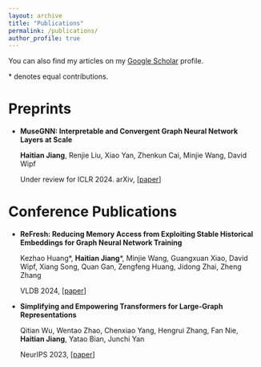 ```yaml
---
layout: archive
title: "Publications"
permalink: /publications/
author_profile: true
---
```


You can also find my articles on my [Google Scholar](https://scholar.google.com/citations?user=Oi0XgvQAAAAJ) profile.

\* denotes equal contributions.

# Preprints

- **MuseGNN: Interpretable and Convergent Graph Neural Network Layers at Scale**
  
  **Haitian Jiang**, Renjie Liu, Xiao Yan, Zhenkun Cai, Minjie Wang, David Wipf
  
  Under review for ICLR 2024. arXiv, \[[paper](https://arxiv.org/abs/2310.12457)\]

# Conference Publications

- **ReFresh: Reducing Memory Access from Exploiting Stable Historical Embeddings for Graph Neural Network Training**
  
  Kezhao Huang*, **Haitian Jiang**\*, Minjie Wang, Guangxuan Xiao, David Wipf, Xiang Song, Quan Gan, Zengfeng Huang, Jidong Zhai, Zheng Zhang
  
  VLDB 2024, \[[paper](https://arxiv.org/abs/2301.07482)\]

- **Simplifying and Empowering Transformers for Large-Graph Representations**
  
  Qitian Wu, Wentao Zhao, Chenxiao Yang, Hengrui Zhang, Fan Nie, **Haitian Jiang**, Yatao Bian, Junchi Yan
  
  NeurIPS 2023, \[[paper](https://arxiv.org/abs/2306.10759)\]
